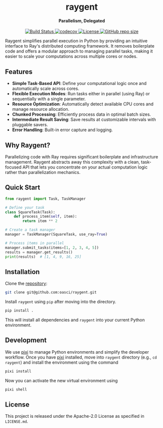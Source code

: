 <h1 align="center">raygent</h1>

<h4 align="center">Parallelism, Delegated</h4>

<p align="center">
    <a href="https://github.com/oasci/raygent/actions/workflows/tests.yml">
        <img src="https://github.com/oasci/raygent/actions/workflows/tests.yml/badge.svg" alt="Build Status ">
    </a>
    <!-- <img alt="PyPI - Python Version" src="https://img.shields.io/pypi/pyversions/raygent"> -->
    <a href="https://codecov.io/gh/oasci/raygent">
        <img src="https://codecov.io/gh/oasci/raygent/branch/main/graph/badge.svg" alt="codecov">
    </a>
    <!-- <a href="https://github.com/oasci/raygent/releases">
        <img src="https://img.shields.io/github/v/release/oasci/raygent" alt="GitHub release (latest by date)">
    </a> -->
    <a href="https://github.com/oasci/raygent/blob/main/LICENSE" target="_blank">
        <img src="https://img.shields.io/github/license/oasci/raygent" alt="License">
    </a>
    <a href="https://github.com/oasci/raygent/" target="_blank">
        <img src="https://img.shields.io/github/repo-size/oasci/raygent" alt="GitHub repo size">
    </a>
</p>

Raygent simplifies parallel execution in Python by providing an intuitive interface to Ray's distributed computing framework.
It removes boilerplate code and offers a modular approach to managing parallel tasks, making it easier to scale your computations across multiple cores or nodes.

## Features

-   **Simple Task-Based API**: Define your computational logic once and automatically scale across cores.
-   **Flexible Execution Modes**: Run tasks either in parallel (using Ray) or sequentially with a single parameter.
-   **Resource Optimization**: Automatically detect available CPU cores and manage resource allocation.
-   **Chunked Processing**: Efficiently process data in optimal batch sizes.
-   **Intermediate Result Saving**: Save results at customizable intervals with pluggable savers.
-   **Error Handling**: Built-in error capture and logging.

## Why Raygent?

Parallelizing code with Ray requires significant boilerplate and infrastructure management.
Raygent abstracts away this complexity with a clean, task-focused API that lets you concentrate on your actual computation logic rather than parallelization mechanics.

## Quick Start

```python
from raygent import Task, TaskManager

# Define your task
class SquareTask(Task):
    def process_item(self, item):
        return item ** 2

# Create a task manager
manager = TaskManager(SquareTask, use_ray=True)

# Process items in parallel
manager.submit_tasks(items=[1, 2, 3, 4, 5])
results = manager.get_results()
print(results)  # [1, 4, 9, 16, 25]
```

## Installation

Clone the [repository](https://github.com/oasci/raygent):

```bash
git clone git@github.com:oasci/raygent.git
```

Install `raygent` using `pip` after moving into the directory.

```sh
pip install .
```

This will install all dependencies and `raygent` into your current Python environment.

## Development

We use [pixi](https://pixi.sh/latest/) to manage Python environments and simplify the developer workflow.
Once you have [pixi](https://pixi.sh/latest/) installed, move into `raygent` directory (e.g., `cd raygent`) and install the  environment using the command

```bash
pixi install
```

Now you can activate the new virtual environment using

```sh
pixi shell
```

## License

This project is released under the Apache-2.0 License as specified in `LICENSE.md`.
